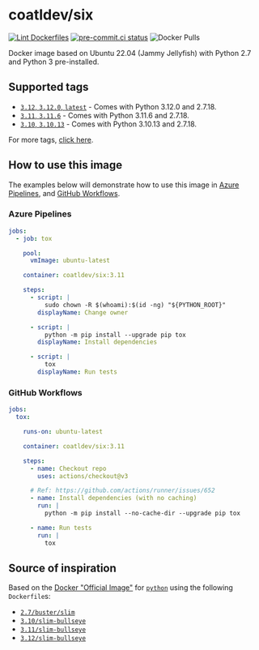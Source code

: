# coatldev/six

[![Lint Dockerfiles](https://github.com/coatl-dev/docker-six/actions/workflows/main.yml/badge.svg)](https://github.com/coatl-dev/docker-six/actions/workflows/main.yml)
[![pre-commit.ci status](https://results.pre-commit.ci/badge/github/coatl-dev/docker-six/coatl.svg)](https://results.pre-commit.ci/latest/github/coatl-dev/docker-six/coatl)
![Docker Pulls](https://img.shields.io/docker/pulls/coatldev/six)

Docker image based on Ubuntu 22.04 (Jammy Jellyfish) with Python 2.7 and Python 3 pre-installed.

## Supported tags

- [`3.12`, `3.12.0`, `latest`] - Comes with Python 3.12.0 and 2.7.18.
- [`3.11`, `3.11.6`] - Comes with Python 3.11.6 and 2.7.18.
- [`3.10`, `3.10.13`] - Comes with Python 3.10.13 and 2.7.18.

For more tags, [click here](https://hub.docker.com/repository/docker/coatldev/six/tags).

## How to use this image

The examples below will demonstrate how to use this image in [Azure Pipelines], and [GitHub Workflows].

### Azure Pipelines

```yml
jobs:
  - job: tox

    pool:
      vmImage: ubuntu-latest

    container: coatldev/six:3.11

    steps:
      - script: |
          sudo chown -R $(whoami):$(id -ng) "${PYTHON_ROOT}"
        displayName: Change owner

      - script: |
          python -m pip install --upgrade pip tox
        displayName: Install dependencies

      - script: |
          tox
        displayName: Run tests
```

### GitHub Workflows

```yml
jobs:
  tox:

    runs-on: ubuntu-latest

    container: coatldev/six:3.11

    steps:
      - name: Checkout repo
        uses: actions/checkout@v3

      # Ref: https://github.com/actions/runner/issues/652
      - name: Install dependencies (with no caching)
        run: |
          python -m pip install --no-cache-dir --upgrade pip tox

      - name: Run tests
        run: |
          tox
```

## Source of inspiration

Based on the [Docker "Official Image"] for [`python`] using the following `Dockerfile`s:

- [`2.7/buster/slim`]
- [`3.10/slim-bullseye`]
- [`3.11/slim-bullseye`]
- [`3.12/slim-bullseye`]

<!-- Dockerfiles -->
[`3.12`, `3.12.0`, `latest`]: https://github.com/coatl-dev/docker-six/blob/3.12.0/3.12/Dockerfile
[`3.11`, `3.11.6`]: https://github.com/coatl-dev/docker-six/blob/3.11.6/3.11/Dockerfile
[`3.10`, `3.10.13`]: https://github.com/coatl-dev/docker-six/blob/3.10.13/Dockerfile
<!-- External links -->
[Azure Pipelines]: https://learn.microsoft.com/en-us/azure/devops/pipelines/yaml-schema/jobs-job-container?view=azure-pipelines
[GitHub Workflows]: https://docs.github.com/en/actions/using-jobs/running-jobs-in-a-container
[Docker "Official Image"]: https://github.com/docker-library/official-images#what-are-official-images
[`python`]: https://hub.docker.com/_/python/
<!-- Inspiration -->
[`2.7/buster/slim`]: https://github.com/docker-library/python/blob/f1e613f48eb4fc88748b36787f5ed74c14914636/2.7/buster/slim/Dockerfile
[`3.10/slim-bullseye`]: https://github.com/docker-library/python/blob/HEAD/3.10/slim-bullseye/Dockerfile
[`3.11/slim-bullseye`]: https://github.com/docker-library/python/blob/HEAD/3.10/slim-bullseye/Dockerfile
[`3.12/slim-bullseye`]: https://github.com/docker-library/python/blob/HEAD/3.12/slim-bullseye/Dockerfile
